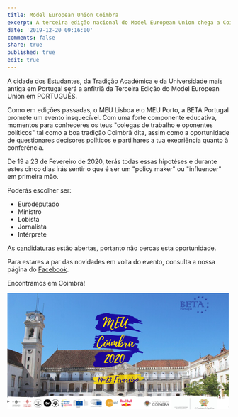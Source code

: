 ```yaml
---
title: Model European Union Coimbra
excerpt: A terceira edição nacional do Model European Union chega a Coimbra!
date: '2019-12-20 09:16:00'
comments: false
share: true
published: true
edit: true
---
```

<p align="justify">

A cidade dos Estudantes, da Tradição Académica e da Universidade mais antiga em Portugal será a anfitriã da Terceira Edição do Model European Union em PORTUGUÊS.

</p>
<p align="justify">

Como em edições passadas, o MEU Lisboa e o MEU Porto, a BETA Portugal promete um evento insquecível. Com uma forte componente educativa, momentos para conheceres os teus "colegas de trabalho e oponentes políticos" tal como a boa tradição Coimbrã dita, assim como a oportunidade de questionares decisores políticos e partilhares a tua exepriência quanto à conferência.

</p>
<p align="justify">

De 19 a 23 de Fevereiro de 2020, terás todas essas hipotéses e durante estes cinco dias irás sentir o que é ser um "policy maker" ou "influencer" em primeira mão.

</p>
<p align="justify">

Poderás escolher ser:

</p>
<p align="justify">

* Eurodeputado
* Ministro
* Lobista
* Jornalista
* Intérprete

</p>
<p align="justify">

As [candidaturas](https://docs.google.com/forms/d/e/1FAIpQLSer3_DjARFnSfRXjzJzOIoLIQPpdJqt6FX1yc66o0KY56PYiA/viewform) estão abertas, portanto não percas esta oportunidade.

</p>
<p align="justify">

Para estares a par das novidades em volta do evento, consulta a nossa página do [Facebook](https://www.facebook.com/pg/betaportugal.official/posts/?ref=page_internal).

</p>
<p align="justify">

Encontramos em Coimbra!

</p>

![Banner](/assets/images/bannerMEUC.png)

